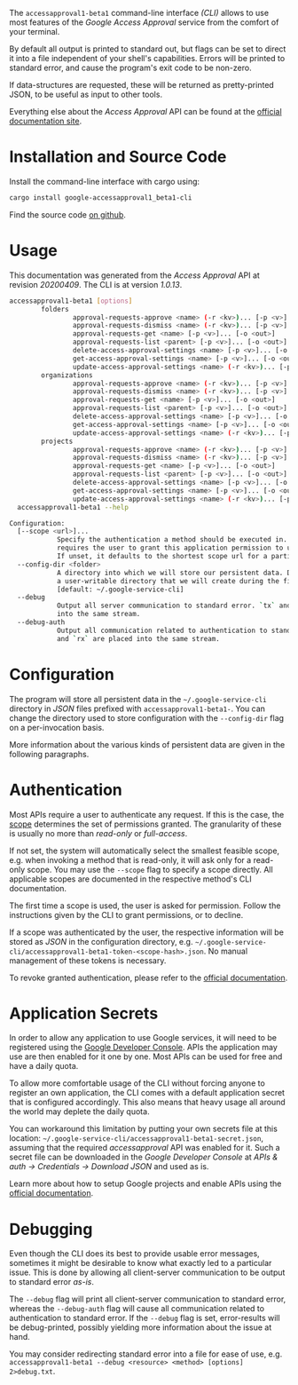 <!---
DO NOT EDIT !
This file was generated automatically from 'src/mako/cli/README.md.mako'
DO NOT EDIT !
-->
The `accessapproval1-beta1` command-line interface *(CLI)* allows to use most features of the *Google Access Approval* service from the comfort of your terminal.

By default all output is printed to standard out, but flags can be set to direct it into a file independent of your shell's
capabilities. Errors will be printed to standard error, and cause the program's exit code to be non-zero.

If data-structures are requested, these will be returned as pretty-printed JSON, to be useful as input to other tools.

Everything else about the *Access Approval* API can be found at the
[official documentation site](https://cloud.google.com/access-approval/docs).

# Installation and Source Code

Install the command-line interface with cargo using:

```bash
cargo install google-accessapproval1_beta1-cli
```

Find the source code [on github](https://github.com/Byron/google-apis-rs/tree/master/gen/accessapproval1_beta1-cli).

# Usage

This documentation was generated from the *Access Approval* API at revision *20200409*. The CLI is at version *1.0.13*.

```bash
accessapproval1-beta1 [options]
        folders
                approval-requests-approve <name> (-r <kv>)... [-p <v>]... [-o <out>]
                approval-requests-dismiss <name> (-r <kv>)... [-p <v>]... [-o <out>]
                approval-requests-get <name> [-p <v>]... [-o <out>]
                approval-requests-list <parent> [-p <v>]... [-o <out>]
                delete-access-approval-settings <name> [-p <v>]... [-o <out>]
                get-access-approval-settings <name> [-p <v>]... [-o <out>]
                update-access-approval-settings <name> (-r <kv>)... [-p <v>]... [-o <out>]
        organizations
                approval-requests-approve <name> (-r <kv>)... [-p <v>]... [-o <out>]
                approval-requests-dismiss <name> (-r <kv>)... [-p <v>]... [-o <out>]
                approval-requests-get <name> [-p <v>]... [-o <out>]
                approval-requests-list <parent> [-p <v>]... [-o <out>]
                delete-access-approval-settings <name> [-p <v>]... [-o <out>]
                get-access-approval-settings <name> [-p <v>]... [-o <out>]
                update-access-approval-settings <name> (-r <kv>)... [-p <v>]... [-o <out>]
        projects
                approval-requests-approve <name> (-r <kv>)... [-p <v>]... [-o <out>]
                approval-requests-dismiss <name> (-r <kv>)... [-p <v>]... [-o <out>]
                approval-requests-get <name> [-p <v>]... [-o <out>]
                approval-requests-list <parent> [-p <v>]... [-o <out>]
                delete-access-approval-settings <name> [-p <v>]... [-o <out>]
                get-access-approval-settings <name> [-p <v>]... [-o <out>]
                update-access-approval-settings <name> (-r <kv>)... [-p <v>]... [-o <out>]
  accessapproval1-beta1 --help

Configuration:
  [--scope <url>]...
            Specify the authentication a method should be executed in. Each scope
            requires the user to grant this application permission to use it.
            If unset, it defaults to the shortest scope url for a particular method.
  --config-dir <folder>
            A directory into which we will store our persistent data. Defaults to
            a user-writable directory that we will create during the first invocation.
            [default: ~/.google-service-cli]
  --debug
            Output all server communication to standard error. `tx` and `rx` are placed
            into the same stream.
  --debug-auth
            Output all communication related to authentication to standard error. `tx`
            and `rx` are placed into the same stream.

```

# Configuration

The program will store all persistent data in the `~/.google-service-cli` directory in *JSON* files prefixed with `accessapproval1-beta1-`.  You can change the directory used to store configuration with the `--config-dir` flag on a per-invocation basis.

More information about the various kinds of persistent data are given in the following paragraphs.

# Authentication

Most APIs require a user to authenticate any request. If this is the case, the [scope][scopes] determines the 
set of permissions granted. The granularity of these is usually no more than *read-only* or *full-access*.

If not set, the system will automatically select the smallest feasible scope, e.g. when invoking a
method that is read-only, it will ask only for a read-only scope. 
You may use the `--scope` flag to specify a scope directly. 
All applicable scopes are documented in the respective method's CLI documentation.

The first time a scope is used, the user is asked for permission. Follow the instructions given 
by the CLI to grant permissions, or to decline.

If a scope was authenticated by the user, the respective information will be stored as *JSON* in the configuration
directory, e.g. `~/.google-service-cli/accessapproval1-beta1-token-<scope-hash>.json`. No manual management of these tokens
is necessary.

To revoke granted authentication, please refer to the [official documentation][revoke-access].

# Application Secrets

In order to allow any application to use Google services, it will need to be registered using the 
[Google Developer Console][google-dev-console]. APIs the application may use are then enabled for it
one by one. Most APIs can be used for free and have a daily quota.

To allow more comfortable usage of the CLI without forcing anyone to register an own application, the CLI
comes with a default application secret that is configured accordingly. This also means that heavy usage
all around the world may deplete the daily quota.

You can workaround this limitation by putting your own secrets file at this location: 
`~/.google-service-cli/accessapproval1-beta1-secret.json`, assuming that the required *accessapproval* API 
was enabled for it. Such a secret file can be downloaded in the *Google Developer Console* at 
*APIs & auth -> Credentials -> Download JSON* and used as is.

Learn more about how to setup Google projects and enable APIs using the [official documentation][google-project-new].


# Debugging

Even though the CLI does its best to provide usable error messages, sometimes it might be desirable to know
what exactly led to a particular issue. This is done by allowing all client-server communication to be 
output to standard error *as-is*.

The `--debug` flag will print all client-server communication to standard error, whereas the `--debug-auth` flag
will cause all communication related to authentication to standard error.
If the `--debug` flag is set, error-results will be debug-printed, possibly yielding more information about the 
issue at hand.

You may consider redirecting standard error into a file for ease of use, e.g. `accessapproval1-beta1 --debug <resource> <method> [options] 2>debug.txt`.


[scopes]: https://developers.google.com/+/api/oauth#scopes
[revoke-access]: http://webapps.stackexchange.com/a/30849
[google-dev-console]: https://console.developers.google.com/
[google-project-new]: https://developers.google.com/console/help/new/